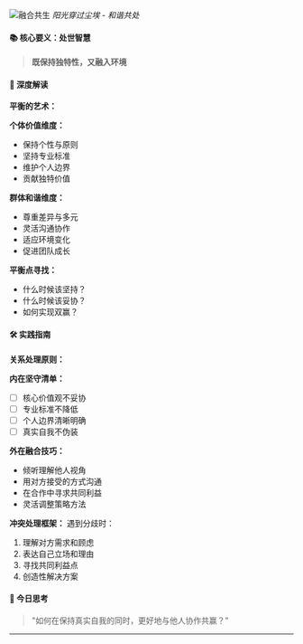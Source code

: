 ![融合共生](https://images.pexels.com/photos/33761902/pexels-photo-33761902.jpeg)
*阳光穿过尘埃 - 和谐共处*

#### 📚 核心要义：处世智慧
> **既保持独特性，又融入环境**

#### 🎯 深度解读
**平衡的艺术：**

**个体价值维度：**
- 保持个性与原则
- 坚持专业标准
- 维护个人边界
- 贡献独特价值

**群体和谐维度：**
- 尊重差异与多元
- 灵活沟通协作
- 适应环境变化
- 促进团队成长

**平衡点寻找：**
- 什么时候该坚持？
- 什么时候该妥协？
- 如何实现双赢？

#### 🛠️ 实践指南
**关系处理原则：**

**内在坚守清单：**
- [ ] 核心价值观不妥协
- [ ] 专业标准不降低
- [ ] 个人边界清晰明确
- [ ] 真实自我不伪装

**外在融合技巧：**
- 倾听理解他人视角
- 用对方接受的方式沟通
- 在合作中寻求共同利益
- 灵活调整策略方法

**冲突处理框架：**
遇到分歧时：

1. 理解对方需求和顾虑
2. 表达自己立场和理由
3. 寻找共同利益点
4. 创造性解决方案

#### 🌈 今日思考
> "如何在保持真实自我的同时，更好地与他人协作共赢？"

---